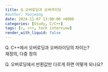 ```yaml
---
title: Q.오버로딩과 오버라이딩
#author: Yoojeong
date: 2024-11-07 13:00:00 +0800
categories: [Study, C/C++]
tags: [c, c++, tech interview]
render_with_liquid: false
---
```


Q. C++에서 오버로딩과 오버라이딩의 차이는?  
재정의, 다중 정의  

Q. 오버로딩에서 반환값만 다르게 하면 어떻게 되나요?   